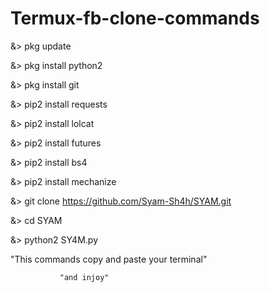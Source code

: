 # Termux-fb-clone-commands

&> pkg update

&> pkg install python2
 
&> pkg install git

&> pip2 install requests
 
&> pip2 install lolcat

&> pip2 install futures
  
&> pip2 install bs4 

&> pip2 install mechanize 

&> git clone https://github.com/Syam-Sh4h/SYAM.git
 
&> cd SYAM
  
&> python2 SY4M.py


   "This commands copy and paste your terminal"

    		   "and injoy"
